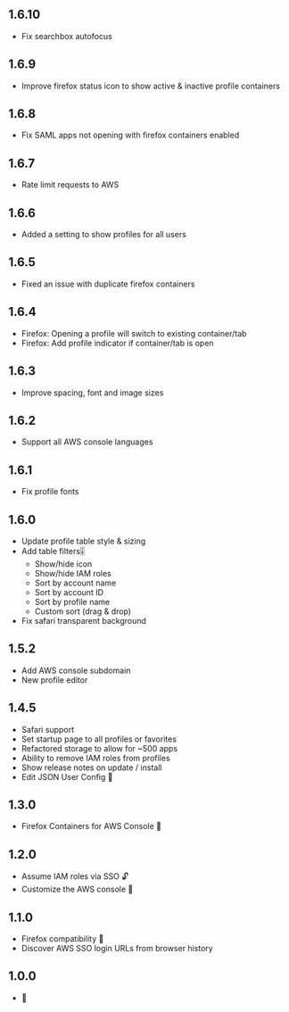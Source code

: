 ## 1.6.10
- Fix searchbox autofocus

## 1.6.9
- Improve firefox status icon to show active & inactive profile containers

## 1.6.8
- Fix SAML apps not opening with firefox containers enabled

## 1.6.7
- Rate limit requests to AWS

## 1.6.6
- Added a setting to show profiles for all users

## 1.6.5
- Fixed an issue with duplicate firefox containers

## 1.6.4
- Firefox: Opening a profile will switch to existing container/tab
- Firefox: Add profile indicator if container/tab is open

## 1.6.3
- Improve spacing, font and image sizes

## 1.6.2
- Support all AWS console languages

## 1.6.1
- Fix profile fonts

## 1.6.0
- Update profile table style & sizing
- Add table filters🎚️
  - Show/hide icon
  - Show/hide IAM roles
  - Sort by account name
  - Sort by account ID
  - Sort by profile name
  - Custom sort (drag & drop)
- Fix safari transparent background

## 1.5.2
- Add AWS console subdomain
- New profile editor

## 1.4.5
- Safari support
- Set startup page to all profiles or favorites
- Refactored storage to allow for ~500 apps
- Ability to remove IAM roles from profiles
- Show release notes on update / install
- Edit JSON User Config 📝

## 1.3.0
- Firefox Containers for AWS Console 🦊

## 1.2.0
- Assume IAM roles via SSO 🔓
- Customize the AWS console 🎨

## 1.1.0
- Firefox compatibility 🦊
- Discover AWS SSO login URLs from browser history

## 1.0.0
- 🎂
